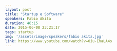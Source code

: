 ```yaml
---
layout: post
title: "Startup e Software"
speakers: Fabio Akita
duration: 46:15
date: 2015-06-08 23:21:17
tags: startup
img: '/assets/image/speakers/fabio akita.jpg'
link: https://www.youtube.com/watch?v=Oiu-EhaLA4s
---
```

